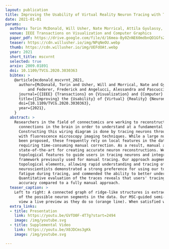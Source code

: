 ```yaml
---
layout: publication
title: Improving the Usability of Virtual Reality Neuron Tracing with Topological Element
date: 2021-01-01
params:
  authors: Torin McDonald, Will Usher, Nate Morrical, Attila Gyulassy, Steve Petruzza, Frederick Federer, Alessandra Angelucci, and Valerio Pascucci
  venue: IEEE Transactions on Visualization and Computer Graphics
  paper_pdf: https://drive.google.com/file/d/16mea-By0ZnNE60mdbnQO1GfsZ3aacyr2/view?usp=sharing
  teaser: https://cdn.willusher.io/img/NPqNeOU.webp
  thumb: https://cdn.willusher.io/img/UEFdOAt.webp
  year: 2021
  short_title: mscvrnt
  selected: true
  arxiv: 2009.01891 
  doi: 10.1109/TVCG.2020.3030363
  bibtex: >
    @article{mcdonald_mscvrnt_2021,
      author={McDonald, Torin and Usher, Will and Morrical, Nate and Gyulassy, Attila and Petruzza, Steve
          and Federer, Frederick and Angelucci, Alessandra and Pascucci, Valerio},
      journal={{IEEE} {Transactions} on {Visualization} and {Computer} {Graphics}},
      title={{Improving} the {Usability} of {Virtual} {Reality} {Neuron} {Tracing} with {Topological} {Elements}},
      doi={10.1109/TVCG.2020.3030363},
      year={2021},
    }
  abstract: >
    Researchers in the field of connectomics are working to reconstruct a map of neural
      connections in the brain in order to understand at a fundamental level how the brain processes information.
      Constructing this wiring diagram is done by tracing neurons through high-resolution image stacks acquired
      with fluorescence microscopy imaging techniques. While a large number of automatic tracing algorithms have
      been proposed, these frequently rely on local features in the data and fail on noisy data or ambiguous cases,
      requiring time-consuming manual correction. As a result, manual and semi-automatic tracing methods remain the
      state-of-the-art for creating accurate neuron reconstructions. We propose a new semi-automatic method that uses
      topological features to guide users in tracing neurons and integrate this method within a virtual reality (VR)
      framework previously used for manual tracing. Our approach augments both visualization and interaction with
      topological elements, allowing rapid understanding and tracing of complex morphologies. In our pilot study,
      neuroscientists demonstrated a strong preference for using our tool over prior approaches, reported less
      fatigue during tracing, and commended the ability to better understand possible paths and alternatives.
      Quantitative evaluation of the traces reveals that users' tracing speed increased, while retaining similar
      accuracy compared to a fully manual approach.
  teaser_caption: >
    Left to right: A connected graph of ridge-like structures is extracted from the Morse-Smale complex (MSC), containing a superset
      of the possible neuron segments in the data. Our MSC-guided semi-automatic tracing tool enables users to rapidly trace paths and
      view a live preview as they do so (orange line). When satisfied with the trace, they can add it to the reconstruction (white line).
  extra_links:
  - title: Presentation
    link: https://youtu.be/GVfO0F-4T7g?start=2494
    image: /img/youtube.svg
  - title: Supplemental Video
    link: https://youtu.be/X0JDCms3gKk
    image: /img/youtube.svg

---
```


